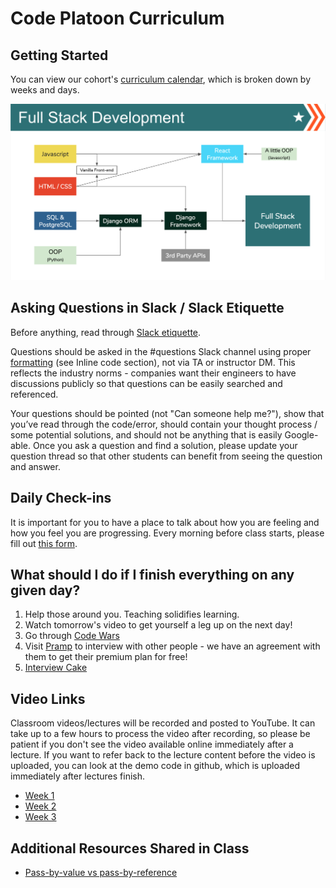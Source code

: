 # Code Platoon Curriculum

## Getting Started

You can view our cohort's [curriculum calendar](https://docs.google.com/spreadsheets/d/1OFBrYsnRSmpgJOWq7rxwBummdR5eCAnqpWJMeqmm-do/edit#gid=0), which is broken down by weeks and days.

![Fullstack Development](./page-resources/cp_fullstack_development.png)

## Asking Questions in Slack / Slack Etiquette

Before anything, read through [Slack etiquette](https://slack.com/blog/collaboration/etiquette-tips-in-slack).

Questions should be asked in the #questions Slack channel using proper [formatting](https://slack.com/help/articles/202288908-Format-your-messages) (see Inline code section), not via TA or instructor DM. This reflects the industry norms - companies want their engineers to have discussions publicly so that questions can be easily searched and referenced.

Your questions should be pointed (not "Can someone help me?"), show that you’ve read through the code/error, should contain your thought process / some potential solutions, and should not be anything that is easily Google-able. Once you ask a question and find a solution, please update your question thread so that other students can benefit from seeing the question and answer.

## Daily Check-ins

It is important for you to have a place to talk about how you are feeling and how you feel you are progressing. Every morning before class starts, please fill out [this form](https://docs.google.com/forms/d/e/1FAIpQLSfZjxwlNH-f2mEMfrqPkO062Y58GeiGqNW8jdd_Ujvq31ZGDQ/viewform?usp=sf_link).

## What should I do if I finish everything on any given day?

1. Help those around you. Teaching solidifies learning.
2. Watch tomorrow's video to get yourself a leg up on the next day!
3. Go through [Code Wars](https://www.codewars.com/)
4. Visit [Pramp](https://www.pramp.com/promo/codeplatoon) to interview with other people - we have an agreement with them to get their premium plan for free!
5. [Interview Cake](https://www.interviewcake.com/)

## Video Links

Classroom videos/lectures will be recorded and posted to YouTube. It can take up to a few hours to process the video after recording, so please be patient if you don't see the video available online immediately after a lecture. If you want to refer back to the lecture content before the video is uploaded, you can look at the demo code in github, which is uploaded immediately after lectures finish.

- [Week 1](https://www.youtube.com/playlist?list=PLu0CiQ7bzwEQP6Y4igNWNJhSwTkfSMRQA)
- [Week 2](https://www.youtube.com/playlist?list=PLu0CiQ7bzwES2Ct4Lht3AwSRhaDzuc6ZL)
- [Week 3](https://www.youtube.com/playlist?list=PLu0CiQ7bzwER04ZC27l1EArYJTQnuK9Xn)

## Additional Resources Shared in Class

- [Pass-by-value vs pass-by-reference](https://gist.github.com/AloofBuddha/92ee6749a8be48c984881a4523f533c3)
